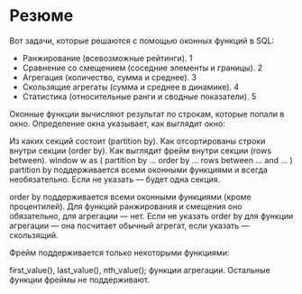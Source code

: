 # Резюме

Вот задачи, которые решаются с помощью оконных функций в SQL:

  * Ранжирование (всевозможные рейтинги). 1
  * Сравнение со смещением (соседние элементы и границы). 2
  * Агрегация (количество, сумма и среднее). 3
  * Скользящие агрегаты (сумма и среднее в динамике). 4
  * Статистика (относительные ранги и сводные показатели). 5

  
Оконные функции вычисляют результат по строкам, которые попали в окно. Определение окна указывает, как выглядит окно:

Из каких секций состоит (partition by).
Как отсортированы строки внутри секции (order by).
Как выглядит фрейм внутри секции (rows between).
window w as (
  partition by ...
  order by ...
  rows between ... and ...
)
partition by поддерживается всеми оконными функциями и всегда необязательно. Если не указать — будет одна секция.

order by поддерживается всеми оконными функциями (кроме процентилей). Для функций ранжирования и смещения оно обязательно, для агрегации — нет. Если не указать order by для функции агрегации — она посчитает обычный агрегат, если указать — скользящий.

Фрейм поддерживается только некоторыми функциями:

first_value(), last_value(), nth_value();
функции агрегации.
Остальные функции фреймы не поддерживают.
